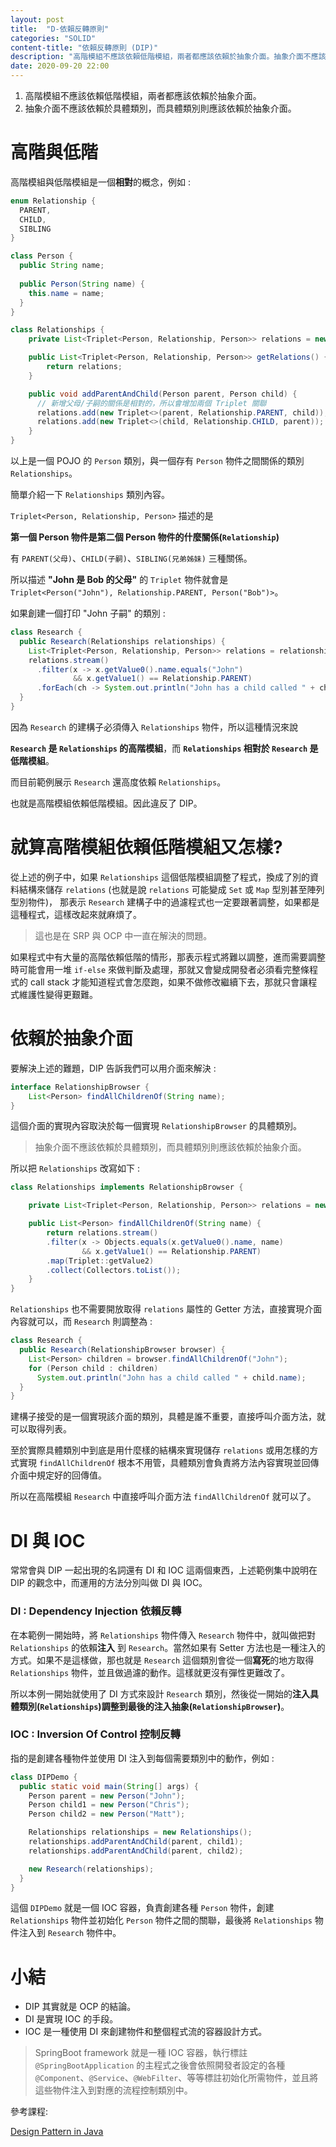 ```yaml
---
layout: post
title:  "D-依賴反轉原則"
categories: "SOLID"
content-title: "依賴反轉原則 (DIP)"
description: "高階模組不應該依賴低階模組，兩者都應該依賴於抽象介面。抽象介面不應該依賴於具體實現，而具體實現則應該依賴於抽象介面。"
date: 2020-09-20 22:00
---
```


1. 高階模組不應該依賴低階模組，兩者都應該依賴於抽象介面。
2. 抽象介面不應該依賴於具體類別，而具體類別則應該依賴於抽象介面。

# 高階與低階

高階模組與低階模組是一個**相對**的概念，例如 :

```java
enum Relationship {
  PARENT,
  CHILD,
  SIBLING
}

class Person {
  public String name;
  
  public Person(String name) {
    this.name = name;
  }
}

class Relationships {
    private List<Triplet<Person, Relationship, Person>> relations = new ArrayList<>();

    public List<Triplet<Person, Relationship, Person>> getRelations() {
        return relations;
    }

    public void addParentAndChild(Person parent, Person child) {
      // 新增父母/子嗣的關係是相對的，所以會增加兩個 Triplet 關聯
      relations.add(new Triplet<>(parent, Relationship.PARENT, child));
      relations.add(new Triplet<>(child, Relationship.CHILD, parent));
    }
}
```

以上是一個 POJO 的 `Person` 類別，與一個存有 `Person` 物件之間關係的類別 `Relationships`。

簡單介紹一下 `Relationships` 類別內容。

`Triplet<Person, Relationship, Person>` 描述的是 

**第一個 Person 物件是第二個 Person 物件的什麼關係(`Relationship`)**

有 `PARENT(父母)`、`CHILD(子嗣)`、`SIBLING(兄弟姊妹)` 三種關係。

所以描述 **"John 是 Bob 的父母"** 的 `Triplet` 物件就會是 `Triplet<Person("John"), Relationship.PARENT, Person("Bob")>`。

如果創建一個打印 "John 子嗣" 的類別 :

```java
class Research {
  public Research(Relationships relationships) {
    List<Triplet<Person, Relationship, Person>> relations = relationships.getRelations();
    relations.stream()
      .filter(x -> x.getValue0().name.equals("John")
              && x.getValue1() == Relationship.PARENT)
      .forEach(ch -> System.out.println("John has a child called " + ch.getValue2().name));
  }
}
```

因為 `Research` 的建構子必須傳入 `Relationships` 物件，所以這種情況來說 

**`Research` 是 `Relationships` 的高階模組**，而 
**`Relationships` 相對於 `Research` 是低階模組**。

而目前範例展示 `Research` 還高度依賴 `Relationships`。

也就是高階模組依賴低階模組。因此違反了 DIP。


# 就算高階模組依賴低階模組又怎樣? 

從上述的例子中，如果 `Relationships` 這個低階模組調整了程式，換成了別的資料結構來儲存 `relations` 
(也就是說 `relations` 可能變成 `Set` 或 `Map` 型別甚至陣列型別物件)，
那表示 `Research` 建構子中的過濾程式也一定要跟著調整，如果都是這種程式，這樣改起來就麻煩了。

> 這也是在 SRP 與 OCP 中一直在解決的問題。

如果程式中有大量的高階依賴低階的情形，那表示程式將難以調整，進而需要調整時可能會用一堆 `if-else` 來做判斷及處理，那就又會變成開發者必須看完整條程式的 call stack 才能知道程式會怎麼跑，如果不做修改繼續下去，那就只會讓程式維護性變得更艱難。

# 依賴於抽象介面

要解決上述的難題，DIP 告訴我們可以用介面來解決 :

```java
interface RelationshipBrowser {
    List<Person> findAllChildrenOf(String name);
}
```

這個介面的實現內容取決於每一個實現 `RelationshipBrowser` 的具體類別。

> 抽象介面不應該依賴於具體類別，而具體類別則應該依賴於抽象介面。

所以把 `Relationships` 改寫如下 :

```java
class Relationships implements RelationshipBrowser {

    private List<Triplet<Person, Relationship, Person>> relations = new ArrayList<>();

    public List<Person> findAllChildrenOf(String name) {
        return relations.stream()
        .filter(x -> Objects.equals(x.getValue0().name, name)
                && x.getValue1() == Relationship.PARENT)
        .map(Triplet::getValue2)
        .collect(Collectors.toList());
    }
}

```

`Relationships` 也不需要開放取得 `relations` 屬性的 Getter 方法，直接實現介面內容就可以，而 `Research` 則調整為 :

```java
class Research {
  public Research(RelationshipBrowser browser) {
    List<Person> children = browser.findAllChildrenOf("John");
    for (Person child : children)
      System.out.println("John has a child called " + child.name);
  }
}
```

建構子接受的是一個實現該介面的類別，具體是誰不重要，直接呼叫介面方法，就可以取得列表。

至於實際具體類別中到底是用什麼樣的結構來實現儲存 `relations` 或用怎樣的方式實現 `findAllChildrenOf` 根本不用管，具體類別會負責將方法內容實現並回傳介面中規定好的回傳值。

所以在高階模組 `Research` 中直接呼叫介面方法 `findAllChildrenOf` 就可以了。

# DI 與 IOC

常常會與 DIP 一起出現的名詞還有 DI 和 IOC 這兩個東西，上述範例集中說明在 DIP 的觀念中，而運用的方法分別叫做 DI 與 IOC。

### DI : Dependency Injection 依賴反轉

在本範例一開始時，將 `Relationships` 物件傳入 `Research` 物件中，就叫做把對 `Relationships` 的依賴**注入** 到 `Research`。當然如果有 Setter 方法也是一種注入的方式。如果不是這樣做，那也就是 `Research` 這個類別會從一個**寫死**的地方取得 `Relationships` 物件，並且做過濾的動作。這樣就更沒有彈性更難改了。

所以本例一開始就使用了 DI 方式來設計 `Research` 類別，然後從一開始的**注入具體類別(`Relationships`)**調整到最後的**注入抽象(`RelationshipBrowser`)**。

### IOC : Inversion Of Control 控制反轉

指的是創建各種物件並使用 DI 注入到每個需要類別中的動作，例如 :

```java
class DIPDemo {
  public static void main(String[] args) {
    Person parent = new Person("John");
    Person child1 = new Person("Chris");
    Person child2 = new Person("Matt");

    Relationships relationships = new Relationships();
    relationships.addParentAndChild(parent, child1);
    relationships.addParentAndChild(parent, child2);

    new Research(relationships);
  }
}
```

這個 `DIPDemo` 就是一個 IOC 容器，負責創建各種 `Person` 物件，創建 `Relationships` 物件並初始化 `Person` 物件之間的關聯，最後將 `Relationships` 物件注入到 `Research` 物件中。

# 小結

- DIP 其實就是 OCP 的結論。
- DI 是實現 IOC 的手段。
- IOC 是一種使用 DI 來創建物件和整個程式流的容器設計方式。

> SpringBoot framework 就是一種 IOC 容器，執行標註 `@SpringBootApplication` 的主程式之後會依照開發者設定的各種 `@Component`、`@Service`、`@WebFilter`、等等標註初始化所需物件，並且將這些物件注入到對應的流程控制類別中。

參考課程:

[Design Pattern in Java](https://www.udemy.com/course/design-patterns-java/)